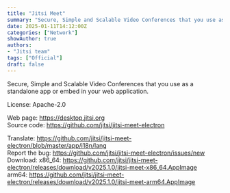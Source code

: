 ```yaml
---
title: "Jitsi Meet"
summary: "Secure, Simple and Scalable Video Conferences that you use as a standalone app or embed in your web application."
date: 2025-01-11T14:12:00Z
categories: ["Network"]
showAuthor: true
authors:
- "Jitsi team"
tags: ["Official"]
draft: false
---
```


Secure, Simple and Scalable Video Conferences that you use as a standalone app or embed in your web application.

License: Apache-2.0

Web page: <https://desktop.jitsi.org>  
Source code: <https://github.com/jitsi/jitsi-meet-electron>

Translate: <https://github.com/jitsi/jitsi-meet-electron/blob/master/app/i18n/lang>  
Report the bug: <https://github.com/jitsi/jitsi-meet-electron/issues/new>  
Download:   x86_64: <https://github.com/jitsi/jitsi-meet-electron/releases/download/v2025.1.0/jitsi-meet-x86_64.AppImage>  
            arm64: <https://github.com/jitsi/jitsi-meet-electron/releases/download/v2025.1.0/jitsi-meet-arm64.AppImage>
